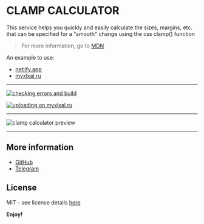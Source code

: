 # CLAMP CALCULATOR

This service helps you quickly and easily calculate the sizes, margins, etc. that can be specified for a "smooth" change using the css clamp() function

> For more information, go to [MDN](https://developer.mozilla.org/en-US/docs/Web/CSS/clamp)

An example to use:
- [netlify.app](https://clamp-function-helper.netlify.app/)
- [myxlxal.ru](https://myxlxal.ru/)

---

[![checking errors and build](https://github.com/OlegKrechkovskiy/clamp-calculator/actions/workflows/github-actions.yml/badge.svg)](https://github.com/OlegKrechkovskiy/clamp-calculator/actions/workflows/github-actions.yml)

[![uploading on myxlxal.ru](https://github.com/OlegKrechkovskiy/clamp-calculator/actions/workflows/uploading-to-host.yml/badge.svg)](https://github.com/OlegKrechkovskiy/clamp-calculator/actions/workflows/uploading-to-host.yml)

---

![clamp calculator preview](public/preview/clamp.gif)

---
## More information

* [GitHub](https://github.com/OlegKrechkovskiy)
* [Telegram](https://t.me/olegkrech)

## License

MIT - see license details [here](LICENSE)

**Enjoy!**
